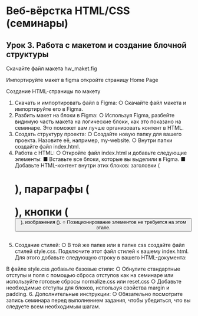 # Веб-вёрстка HTML/CSS (семинары)
## Урок 3. Работа с макетом и создание блочной структуры

Скачайте файл макета hw_maket.fig

Импортируйте макет в figma
откройте страницу Home Page

Создание HTML-страницы по макету

1. Скачать и импортировать файл в Figma:
  ○ Скачайте файл макета и импортируйте его в Figma.
2. Разбить макет на блоки в Figma:
  ○ Используя Figma, разбейте видимую часть макета на логические блоки,
как это показано на семинаре. Это поможет вам лучше организовать
контент в HTML.
3. Создать структуру проекта:
  ○ Создайте новую папку для вашего проекта. Назовите её, например,
my-website.
  ○ Внутри папки создайте файл index.html.
4. Работа с HTML:
  ○ Откройте файл index.html и добавьте следующие элементы:
    ■ Вставьте все блоки, которые вы выделили в Figma.
    ■ Добавьте HTML-контент внутри этих блоков: заголовки (<h1>),
параграфы (<p>), кнопки (<button>), изображения (<img>).
  ○ Позиционирование элементов не требуется на этом этапе.
5. Создание стилей:
  ○ В той же папке или в папке css создайте файл стилей style.css.
Подключите этот файл стилей к вашему index.html. Для этого добавьте следующую
строку в <head> вашего HTML-документа:
<link rel="stylesheet" href="style.css">
В файле style.css добавьте базовые стили:
  ○ Обнулите стандартные отступы и поля с помощью сброса отступов как
на семинаре или используйте готовые сбросы normalize.css или reset.css
  ○ Добавьте необходимые отступы для блоков, используя свойства margin
и padding.
6. Дополнительные инструкции:
  ○ Обязательно посмотрите запись семинара перед выполнением задания,
чтобы убедиться, что вы следуете всем необходимым шагам.

